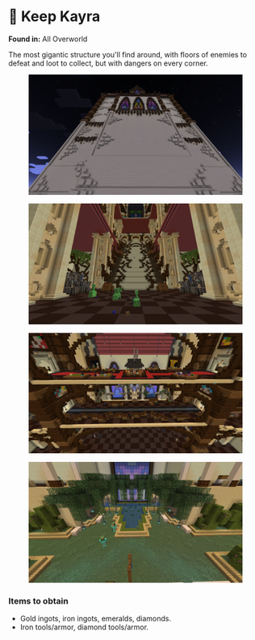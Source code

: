 # 🏰 Keep Kayra

**Found in:** All Overworld

The most gigantic structure you'll find around, with floors of enemies to defeat and loot to collect, but with dangers on every corner.

<div><figure><img src="../../../.gitbook/assets/2025-01-03_19.27.03.png" alt=""><figcaption></figcaption></figure> <figure><img src="../../../.gitbook/assets/2025-01-03_19.27.22_2.png" alt=""><figcaption></figcaption></figure> <figure><img src="../../../.gitbook/assets/2025-01-03_19.27.44.png" alt=""><figcaption></figcaption></figure> <figure><img src="../../../.gitbook/assets/2025-01-03_19.28.08.png" alt=""><figcaption></figcaption></figure></div>

### Items to obtain

* Gold ingots, iron ingots, emeralds, diamonds.
* Iron tools/armor, diamond tools/armor.
